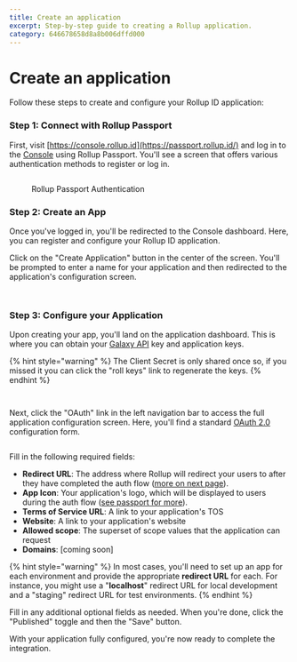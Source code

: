 ```yaml
---
title: Create an application
excerpt: Step-by-step guide to creating a Rollup application.
category: 646678658d8a8b006dffd000
---
```


# Create an application

Follow these steps to create and configure your Rollup ID application:

### Step 1: Connect with Rollup Passport

First, visit [https://console.rollup.id](https://passport.rollup.id/) and log in to the [Console](../platform/console/) using Rollup Passport. You'll see a screen that offers various authentication methods to register or log in.

<figure><img src="../.gitbook/assets/authenticate.svg" alt=""><figcaption><p>Rollup Passport Authentication</p></figcaption></figure>

### Step 2: Create an App

Once you've logged in, you'll be redirected to the Console dashboard. Here, you can register and configure your Rollup ID application.

Click on the "Create Application" button in the center of the screen. You'll be prompted to enter a name for your application and then redirected to the application's configuration screen.

<div>

<figure><img src="../.gitbook/assets/DashboardInstruction.png" alt=""><figcaption></figcaption></figure>

<figure><img src="../.gitbook/assets/Create Application.png" alt=""><figcaption></figcaption></figure>

</div>

### Step 3: Configure your Application

Upon creating your app, you'll land on the application dashboard. This is where you can obtain your [Galaxy API](../reference/galaxy-api.md) key and application keys.

{% hint style="warning" %}
The Client Secret is only shared once so, if you missed it you can click the "roll keys" link to regenerate the keys.
{% endhint %}

<div>

<figure><img src="../.gitbook/assets/Application Detail - Dashboard.png" alt=""><figcaption></figcaption></figure>

<figure><img src="../.gitbook/assets/Application Detail - Dashboard (1) (1).png" alt=""><figcaption></figcaption></figure>

</div>

Next, click the "OAuth" link in the left navigation bar to access the full application configuration screen. Here, you'll find a standard [OAuth 2.0](https://oauth.net/2/) configuration form.

<figure><img src="../.gitbook/assets/oauth.png" alt=""><figcaption></figcaption></figure>

Fill in the following required fields:

- **Redirect URL**: The address where Rollup will redirect your users to after they have completed the auth flow ([more on next page](auth-flow.md)).
- **App Icon**: Your application's logo, which will be displayed to users during the auth flow ([see passport for more](../platform/passport.md)).
- **Terms of Service URL**: A link to your application's TOS
- **Website**: A link to your application's website
- **Allowed scope**: The superset of scope values that the application can request
- **Domains**: \[coming soon]

{% hint style="warning" %}
In most cases, you'll need to set up an app for each environment and provide the appropriate **redirect URL** for each. For instance, you might use a "**localhost**" redirect URL for local development and a "staging" redirect URL for test environments.
{% endhint %}

Fill in any additional optional fields as needed. When you're done, click the "Published" toggle and then the "Save" button.

With your application fully configured, you're now ready to complete the integration.
